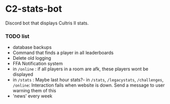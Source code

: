 # C2-stats-bot

Discord bot that displays Cultris II stats.

### TODO list

- database backups
- Command that finds a player in all leaderboards
- Delete old logging
- FFA Notification system
- in `/online` : if all players in a room are afk, these players wont be displayed
- in `/stats` : Maybe last hour stats?- in `/stats`, `/legacystats`, `/challenges`, `/online`: Interaction fails when website is down.  Send a message to user warning them of this
- 'news' every week